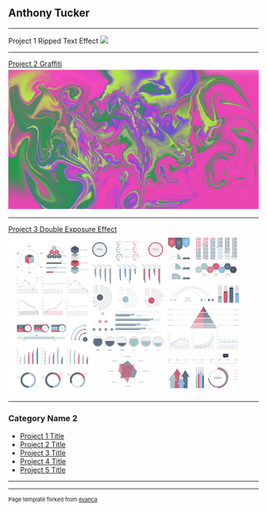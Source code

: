 ## Anthony Tucker

---
<head> <link rel="icon" type="image/x-icon" href="favicon(1).ico/></head>
##Graphic Design Projects

[Project 1 Ripped Text Effect](/sample_page)
<img src="?"/>

---
[Project 2 Graffiti](/pdf/sample_presentation.pdf)
<img src="images/Rippedeffect.png?raw=true"/>

---
[Project 3 Double Exposure Effect](http://example.com/)
<img src="images/dummy_thumbnail.jpg?raw=true"/>

---

### Category Name 2

- [Project 1 Title](http://example.com/)
- [Project 2 Title](http://example.com/)
- [Project 3 Title](http://example.com/)
- [Project 4 Title](http://example.com/)
- [Project 5 Title](http://example.com/)

---




---
<p style="font-size:11px">Page template forked from <a href="https://github.com/evanca/quick-portfolio">evanca</a></p>
<!-- Remove above link if you don't want to attibute -->
